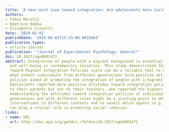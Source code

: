 ```yaml
---
title: 'A near-mint view toward integration: Are adolescents more inclusive than adults?'
authors:
- Fabio Maratia
- Beatrice Bobba
- Elisabetta Crocetti
date: '2024-01-01'
publishDate: '2025-06-01T15:33:00.001546Z'
publication_types:
- article-journal
publication: '*Journal of Experimental Psychology: General*'
doi: 10.1037/xge0001472
abstract: Integration of people with a migrant background is essential to foster cohesion
  and well-being in contemporary societies. This study demonstrated that the Attitudes
  Toward Migrant Integration Policies scale can be a reliable tool to evaluate to
  what extent individuals from different generations hold positive attitudes toward
  policies aimed at promoting the integration of people with a migrant background.
  Adolescents reported more positive attitudes toward integration policies compared
  to their parents but not to their teachers, who reported the highest level of inclusiveness.
  Understanding the attitudes toward integration policies of individuals from different
  generations and with different roles might be a starting point to develop possible
  interventions in different contexts and to unveil which agents (e.g., teachers)
  can play a crucial role in promoting social cohesion.
links:
- name: URL
  url: http://doi.apa.org/getdoi.cfm?doi=10.1037/xge0001472
---
```


